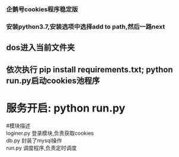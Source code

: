 ### 企鹅号cookies程序稳定版  
### 安装python3.7,安装选项中选择add to path,然后一路next  
## dos进入当前文件夹  
## 依次执行 pip install requirements.txt; python run.py启动cookies池程序 
# 服务开启: python run.py
#模块描述  
loginer.py 登录模块,负责获取cookies  
db.py 封装了mysql操作  
run.py 调度程序,负责定时调度  

